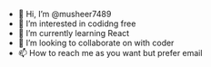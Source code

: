 - 👋 Hi, I’m @musheer7489
- 👀 I’m interested in codidng free
- 🌱 I’m currently learning React
- 💞️ I’m looking to collaborate on with coder
- 📫 How to reach me as you want but prefer email

<!---
musheer7489/musheer7489 is a ✨ special ✨ repository because its `README.md` (this file) appears on your GitHub profile.
You can click the Preview link to take a look at your changes.
--->
